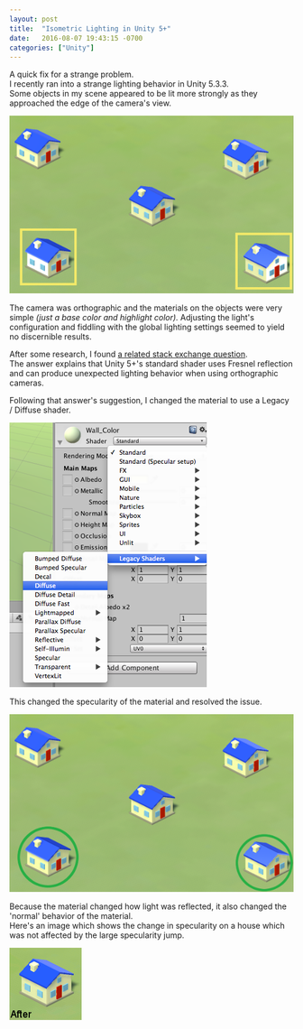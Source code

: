 ```yaml
---
layout: post
title:  "Isometric Lighting in Unity 5+"
date:   2016-08-07 19:43:15 -0700
categories: ["Unity"]
---
```


A quick fix for a strange problem.  
I recently ran into a strange lighting behavior in Unity 5.3.3.  
Some objects in my scene appeared to be lit more strongly as they approached the edge of the camera's view.

![lighting before](/assets/post_images/2016-08-07-lighting-materials-in-unity/house_before.png)

The camera was orthographic and the materials on the objects were very simple _(just a base color and highlight color)._ Adjusting the light's configuration and fiddling with the global lighting settings seemed to yield no discernible results.

After some research, I found [a related stack exchange question](http://gamedev.stackexchange.com/questions/122104/unwanted-highlight-on-far-side-of-objects-near-the-edges-of-the-screen-when-usin).  
The answer explains that Unity 5+'s standard shader uses Fresnel reflection and can produce unexpected lighting behavior when using orthographic cameras.  

Following that answer's suggestion, I changed the material to use a Legacy / Diffuse shader.

![select legacy lighting](/assets/post_images/2016-08-07-lighting-materials-in-unity/house_lighting_select_legacy.png)

This changed the specularity of the material and resolved the issue.

![lighting after](/assets/post_images/2016-08-07-lighting-materials-in-unity/house_after.png)

Because the material changed how light was reflected, it also changed the 'normal' behavior of the material.  
Here's an image which shows the change in specularity on a house which was not affected by the large specularity jump.

![lighting comparison](/assets/post_images/2016-08-07-lighting-materials-in-unity/house_comparison.gif)
